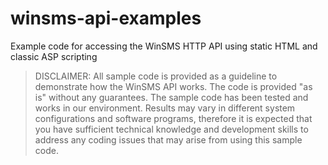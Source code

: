 # winsms-api-examples
Example code for accessing the WinSMS HTTP API using static HTML and classic ASP scripting

> DISCLAIMER: All sample code is provided as a guideline to demonstrate how the WinSMS API works. The code is provided "as is" without any guarantees. The sample code has been tested and works in our environment. Results may vary in different system configurations and software programs, therefore it is expected that you have sufficient technical knowledge and development skills to address any coding issues that may arise from using this sample code.
